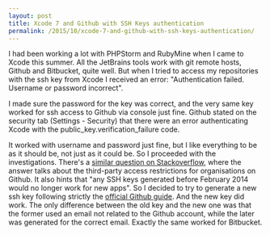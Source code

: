 ```yaml
---
layout: post
title: Xcode 7 and Github with SSH Keys authentication
permalink: /2015/10/xcode-7-and-github-with-ssh-keys-authentication/
---
```

I had been working a lot with PHPStorm and RubyMine when I came to Xcode this summer. All the JetBrains tools work with git remote hosts, Github and Bitbucket, quite well. But when I tried to access my repositories with the ssh key from Xcode I received an error: "Authentication failed. Username or password incorrect".

I made sure the password for the key was correct, and the very same key worked for ssh access to Github via console just fine. Github stated on the security tab (Settings - Security) that there were an error authenticating Xcode with the public_key.verification_failure code.

It worked with username and password just fine, but I like everything to be as it should be, not just as it could be. So I proceeded with the investigations. There's a [similar question on Stackoverflow](http://stackoverflow.com/questions/32833100/adding-a-github-repository-in-xcode-7-using-ssh-authentication-gives-an-authenti), where the answer talks about the third-party access restrictions for organisations on Github. It also hints that "any SSH keys generated before February 2014 would no longer work for new apps". So I decided to try to generate a new ssh key following strictly the [official Github guide](https://help.github.com/articles/generating-ssh-keys/). And the new key did work. The only difference between the old key and the new one was that the former used an email not related to the Github account, while the later was generated for the correct email. Exactly the same worked for Bitbucket.